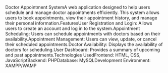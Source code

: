 Doctor Appointment SystemA web application designed to help users schedule and manage doctor appointments efficiently. This system allows users to book appointments, view their appointment history, and manage their personal information.FeaturesUser Registration and Login: Allows users to create an account and log in to the system.Appointment Scheduling: Users can schedule appointments with doctors based on their availability.Appointment Management: Users can view, update, or cancel their scheduled appointments.Doctor Availability: Displays the availability of doctors for scheduling.User Dashboard: Provides a summary of upcoming and past appointments.Technologies UsedFrontend: HTML, CSS, JavaScriptBackend: PHPDatabase: MySQLDevelopment Environment: XAMPP/WAMP
